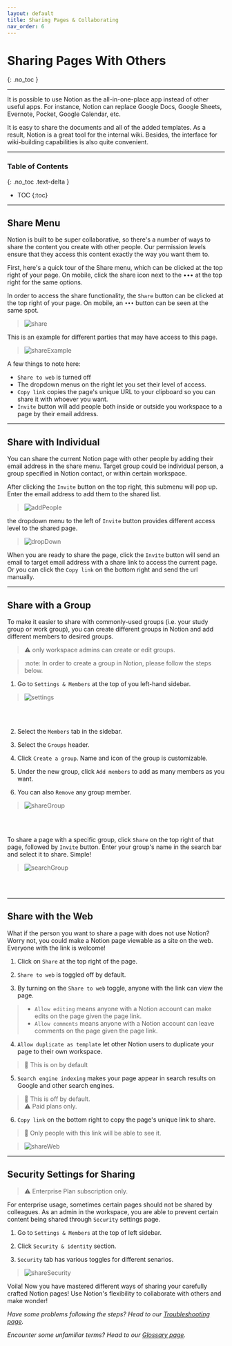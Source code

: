```yaml
---
layout: default
title: Sharing Pages & Collaborating
nav_order: 6
---
```


# Sharing Pages With Others
{: .no_toc }

---

It is possible to use Notion as the all-in-one-place app instead of other useful apps. For instance, Notion can replace Google Docs, Google Sheets, Evernote, Pocket, Google Calendar, etc.

It is easy to share the documents and all of the added templates. As a result, Notion is a great tool for the internal wiki. Besides, the interface for wiki-building capabilities is also quite convenient.

---

### Table of Contents
{: .no_toc .text-delta }
* TOC
{:toc}

---

## Share Menu


Notion is built to be super collaborative, so there's a number of ways to share the content you create with other people. Our permission levels ensure that they access this content exactly the way you want them to.

First, here's a quick tour of the Share menu, which can be clicked at the top right of your page. On mobile, click the share icon next to the ••• at the top right for the same options.



In order to access the share functionality, the `Share` button can be clicked at the top right of your page. On mobile, an `•••` button can be seen at the same spot.
>![share](https://github.com/ws111994/lost-ark-studio/blob/gh-pages/docs/images/task3/share.png?raw=true "share")

This is an example for different parties that may have access to this page. 
>![shareExample](https://github.com/ws111994/lost-ark-studio/blob/gh-pages/docs/images/task3/shareExample.png?raw=true "shareExample")

A few things to note here:
- `Share to web` is turned off
- The dropdown menus on the right let you set their level of access.
- `Copy link` copies the page's unique URL to your clipboard so you can share it with whoever you want. 
- `Invite` button will add people both inside or outside you workspace to a page by their email address.

---

## Share with Individual

You can share the current Notion page with other people by adding their email address in the share menu. Target group could be individual person, a group specified in Notion contact, or within certain workspace.

After clicking the `Invite` button on the top right, this submenu will pop up. Enter the email address to add them to the shared list.
>![addPeople](https://github.com/ws111994/lost-ark-studio/blob/gh-pages/docs/images/task3/addPeople.png?raw=true "addPeople")

 the dropdown menu to the left of `Invite` button provides different access level to the shared page.

>![dropDown](https://github.com/ws111994/lost-ark-studio/blob/gh-pages/docs/images/task3/dropDown.png?raw=true "dropDown")

When you are ready to share the page, click the `Invite` button will send an email to target email address with a share link to access the current page. Or you can click the `Copy link` on the bottom right and send the url manually.



---

## Share with a Group

To make it easier to share with commonly-used groups (i.e. your study group or work group), you can create different groups in Notion and add different members to desired groups. 

> :warning: only workspace admins can create or edit groups.

> :note: In order to create a group in Notion, please follow the steps below.

1. Go to `Settings & Members` at the top of you left-hand sidebar.

>![settings](https://github.com/ws111994/lost-ark-studio/blob/gh-pages/docs/images/task3/settings.png?raw=true "settings")
<br />
<br />

2. Select the `Members` tab in the sidebar.



3. Select the `Groups` header.



4. Click `Create a group`. Name and icon of the group is customizable.


5. Under the new group, click `Add members` to add as many members as you want.


6. You can also `Remove` any group member.

>![shareGroup](https://github.com/ws111994/lost-ark-studio/blob/gh-pages/docs/images/task3/shareGroup.png?raw=true "shareGroup")
<br />
<br />

To share a page with a specific group, click `Share` on the top right of that page, followed by `Invite` button. Enter your group's name in the search bar and select it to share. Simple!

>![searchGroup](https://github.com/ws111994/lost-ark-studio/blob/gh-pages/docs/images/task3/searchGroup.png?raw=true "searchGroup")
<br />
<br />

---

## Share with the Web

What if the person you want to share a page with does not use Notion? Worry not, you could make a Notion page viewable as a site on the web. Everyone with the link is welcome!


1. Click on `Share` at the top right of the page.

2. `Share to web` is toggled off by default.


3. By turning on the `Share to web` toggle, anyone with the link can view the page.
> - `Allow editing` means anyone with a Notion account can make edits on the page given the page link.
> - `Allow comments` means anyone with a Notion account can leave comments on the page given the page link.


4. `Allow duplicate as template` let other Notion users to duplicate your page to their own workspace. 

> :ledger: This is on by default


5. `Search engine indexing` makes your page appear in search results on Google and other search engines.

> :ledger: This is off by default. <br>
> :warning: Paid plans only.


6. `Copy link` on the bottom right to copy the page's unique link to share.

> :ledger: Only people with this link will be able to see it.

>![shareWeb](https://github.com/ws111994/lost-ark-studio/blob/gh-pages/docs/images/task3/shareWeb.png?raw=true "shareWeb")

---

## Security Settings for Sharing

> :warning: Enterprise Plan subscription only.

For enterprise usage, sometimes certain pages should not be shared by colleagues. As an admin in the workspace, you are able to prevent certain content being shared through `Security` settings page. 

1. Go to `Settings & Members` at the top of left sidebar.

2. Click `Security & identity` section.

3. `Security` tab has various toggles for different senarios.

>![shareSecurity](https://github.com/ws111994/lost-ark-studio/blob/gh-pages/docs/images/task3/shareSecurity.png?raw=true "shareSecurity")

Voila! Now you have mastered different ways of sharing your carefully crafted Notion pages! Use Notion's flexibility to collaborate with others and make wonder!

_Have some problems following the steps? Head to our [Troubleshooting page](https://ws111994.github.io/lost-ark-studio/docs/troubleshooting/)._

_Encounter some unfamiliar terms? Head to our [Glossary page](https://ws111994.github.io/lost-ark-studio/docs/glossary/)._
